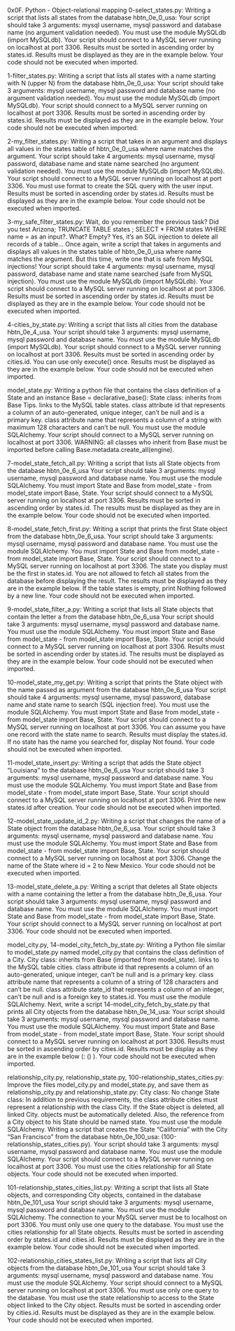 0x0F. Python - Object-relational mapping
0-select_states.py: Writing a script that lists all states from the database hbtn_0e_0_usa: Your script should take 3 arguments: mysql username, mysql password and database name (no argument validation needed). You must use the module MySQLdb (import MySQLdb). Your script should connect to a MySQL server running on localhost at port 3306. Results must be sorted in ascending order by states.id. Results must be displayed as they are in the example below. Your code should not be executed when imported.

1-filter_states.py: Writing a script that lists all states with a name starting with N (upper N) from the database hbtn_0e_0_usa: Your script should take 3 arguments: mysql username, mysql password and database name (no argument validation needed). You must use the module MySQLdb (import MySQLdb). Your script should connect to a MySQL server running on localhost at port 3306. Results must be sorted in ascending order by states.id. Results must be displayed as they are in the example below. Your code should not be executed when imported.

2-my_filter_states.py: Writing a script that takes in an argument and displays all values in the states table of hbtn_0e_0_usa where name matches the argument. Your script should take 4 arguments: mysql username, mysql password, database name and state name searched (no argument validation needed). You must use the module MySQLdb (import MySQLdb). Your script should connect to a MySQL server running on localhost at port 3306. You must use format to create the SQL query with the user input. Results must be sorted in ascending order by states.id. Results must be displayed as they are in the example below. Your code should not be executed when imported.

3-my_safe_filter_states.py: Wait, do you remember the previous task? Did you test Arizona; TRUNCATE TABLE states ; SELECT * FROM states WHERE name =  as an input?. What? Empty? Yes, it’s an SQL injection to delete all records of a table… Once again, write a script that takes in arguments and displays all values in the states table of hbtn_0e_0_usa where name matches the argument. But this time, write one that is safe from MySQL injections! Your script should take 4 arguments: mysql username, mysql password, database name and state name searched (safe from MySQL injection). You must use the module MySQLdb (import MySQLdb). Your script should connect to a MySQL server running on localhost at port 3306. Results must be sorted in ascending order by states.id. Results must be displayed as they are in the example below. Your code should not be executed when imported.

4-cities_by_state.py: Writing a script that lists all cities from the database hbtn_0e_4_usa. Your script should take 3 arguments: mysql username, mysql password and database name. You must use the module MySQLdb (import MySQLdb). Your script should connect to a MySQL server running on localhost at port 3306. Results must be sorted in ascending order by cities.id. You can use only execute() once. Results must be displayed as they are in the example below. Your code should not be executed when imported.


model_state.py: Writing a python file that contains the class definition of a State and an instance Base = declarative_base(): State class: inherits from Base Tips. links to the MySQL table states. class attribute id that represents a column of an auto-generated, unique integer, can’t be null and is a primary key. class attribute name that represents a column of a string with maximum 128 characters and can’t be null. You must use the module SQLAlchemy. Your script should connect to a MySQL server running on localhost at port 3306. WARNING: all classes who inherit from Base must be imported before calling Base.metadata.create_all(engine).

7-model_state_fetch_all.py: Writing a script that lists all State objects from the database hbtn_0e_6_usa Your script should take 3 arguments: mysql username, mysql password and database name. You must use the module SQLAlchemy. You must import State and Base from model_state - from model_state import Base, State. Your script should connect to a MySQL server running on localhost at port 3306. Results must be sorted in ascending order by states.id. The results must be displayed as they are in the example below. Your code should not be executed when imported.

8-model_state_fetch_first.py: Writing a script that prints the first State object from the database hbtn_0e_6_usa. Your script should take 3 arguments: mysql username, mysql password and database name. You must use the module SQLAlchemy. You must import State and Base from model_state - from model_state import Base, State. Your script should connect to a MySQL server running on localhost at port 3306. The state you display must be the first in states.id. You are not allowed to fetch all states from the database before displaying the result. The results must be displayed as they are in the example below. If the table states is empty, print Nothing followed by a new line. Your code should not be executed when imported.

9-model_state_filter_a.py: Writing a script that lists all State objects that contain the letter a from the database hbtn_0e_6_usa Your script should take 3 arguments: mysql username, mysql password and database name. You must use the module SQLAlchemy. You must import State and Base from model_state - from model_state import Base, State. Your script should connect to a MySQL server running on localhost at port 3306. Results must be sorted in ascending order by states.id. The results must be displayed as they are in the example below. Your code should not be executed when imported.

10-model_state_my_get.py: Writing a script that prints the State object with the name passed as argument from the database hbtn_0e_6_usa Your script should take 4 arguments: mysql username, mysql password, database name and state name to search (SQL injection free). You must use the module SQLAlchemy. You must import State and Base from model_state - from model_state import Base, State. Your script should connect to a MySQL server running on localhost at port 3306. You can assume you have one record with the state name to search. Results must display the states.id. If no state has the name you searched for, display Not found. Your code should not be executed when imported.

11-model_state_insert.py: Writing a script that adds the State object “Louisiana” to the database hbtn_0e_6_usa Your script should take 3 arguments: mysql username, mysql password and database name. You must use the module SQLAlchemy. You must import State and Base from model_state - from model_state import Base, State. Your script should connect to a MySQL server running on localhost at port 3306. Print the new states.id after creation. Your code should not be executed when imported.

12-model_state_update_id_2.py: Writing a script that changes the name of a State object from the database hbtn_0e_6_usa. Your script should take 3 arguments: mysql username, mysql password and database name. You must use the module SQLAlchemy. You must import State and Base from model_state - from model_state import Base, State. Your script should connect to a MySQL server running on localhost at port 3306. Change the name of the State where id = 2 to New Mexico. Your code should not be executed when imported.

13-model_state_delete_a.py: Writing a script that deletes all State objects with a name containing the letter a from the database hbtn_0e_6_usa. Your script should take 3 arguments: mysql username, mysql password and database name. You must use the module SQLAlchemy. You must import State and Base from model_state - from model_state import Base, State. Your script should connect to a MySQL server running on localhost at port 3306. Your code should not be executed when imported.

model_city.py, 14-model_city_fetch_by_state.py: Writing a Python file similar to model_state.py named model_city.py that contains the class definition of a City. City class: inherits from Base (imported from model_state). links to the MySQL table cities. class attribute id that represents a column of an auto-generated, unique integer, can’t be null and is a primary key. class attribute name that represents a column of a string of 128 characters and can’t be null. class attribute state_id that represents a column of an integer, can’t be null and is a foreign key to states.id. You must use the module SQLAlchemy. Next, write a script 14-model_city_fetch_by_state.py that prints all City objects from the database hbtn_0e_14_usa: Your script should take 3 arguments: mysql username, mysql password and database name. You must use the module SQLAlchemy. You must import State and Base from model_state - from model_state import Base, State. Your script should connect to a MySQL server running on localhost at port 3306. Results must be sorted in ascending order by cities.id. Results must be display as they are in the example below (: () ). Your code should not be executed when imported.

relationship_city.py, relationship_state.py, 100-relationship_states_cities.py: Improve the files model_city.py and model_state.py, and save them as relationship_city.py and relationship_state.py: City class: No change State class: In addition to previous requirements, the class attribute cities must represent a relationship with the class City. If the State object is deleted, all linked City. objects must be automatically deleted. Also, the reference from a City object to his State should be named state. You must use the module SQLAlchemy. Writing a script that creates the State “California” with the City “San Francisco” from the database hbtn_0e_100_usa: (100-relationship_states_cities.py). Your script should take 3 arguments: mysql username, mysql password and database name. You must use the module SQLAlchemy. Your script should connect to a MySQL server running on localhost at port 3306. You must use the cities relationship for all State objects. Your code should not be executed when imported.

101-relationship_states_cities_list.py: Writing a script that lists all State objects, and corresponding City objects, contained in the database hbtn_0e_101_usa Your script should take 3 arguments: mysql username, mysql password and database name. You must use the module SQLAlchemy. The connection to your MySQL server must be to localhost on port 3306. You must only use one query to the database. You must use the cities relationship for all State objects. Results must be sorted in ascending order by states.id and cities.id. Results must be displayed as they are in the example below. Your code should not be executed when imported.

102-relationship_cities_states_list.py: Writing a script that lists all City objects from the database hbtn_0e_101_usa Your script should take 3 arguments: mysql username, mysql password and database name. You must use the module SQLAlchemy. Your script should connect to a MySQL server running on localhost at port 3306. You must use only one query to the database. You must use the state relationship to access to the State object linked to the City object. Results must be sorted in ascending order by cities.id. Results must be displayed as they are in the example below. Your code should not be executed when imported.
